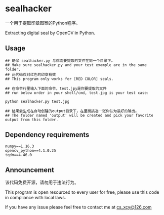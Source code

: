 # sealhacker
一个用于提取印章图案的Python程序。

Extracting digital seal by OpenCV in Python.

## Usage
    ## 确保 sealhacker.py 与你需要提取的文件在同一个目录下。
    ## Make sure sealhacker.py and your test example are in the same folder.
    ## 此代码仅对红色的印章有效
    ## This program only works for [RED COLOR] seals.
    
    ## 在命令行里输入下面的命令，test.jpy是你要提取的文件
    ## run below order in your shell/cmd, test.jpg is your test case:
    
    python sealhacker.py test.jpg
    
    ## 结果会生成在自动创建的output目录下，在里面挑选一张你认为最好的输出。
    ## The folder named 'output' will be created and pick your favorite output from this folder.

## Dependency requirements

    numpy==1.16.3
    opencv_python==4.1.0.25
    tqdm==4.46.0
    
## Announcement

该代码免费开源，请勿用于违法行为。

This program is open resourced to every user for free, please use this code in compliance with local laws.

If you have any issue please feel free to contact me at cs_xcy@126.com
